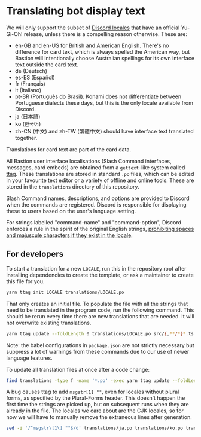 # Translating bot display text

We will only support the subset of [Discord locales](https://discord.com/developers/docs/reference#locales)
that have an official Yu-Gi-Oh! release, unless there is a compelling reason otherwise. These are:

- en-GB and en-US for British and American English. There's no difference for card text, which is
  always spelled the American way, but Bastion will intentionally choose Australian spellings for its
  own interface text outside the card text.
- de (Deutsch)
- es-ES (Español)
- fr (Français)
- it (Italiano)
- pt-BR (Português do Brasil). Konami does not differentiate between Portuguese dialects these days,
  but this is the only locale available from Discord.
- ja (日本語)
- ko (한국어)
- zh-CN (中文) and zh-TW (繁體中文) should have interface text translated together.

Translations for card text are part of the card data.

All Bastion user interface localisations (Slash Command interfaces, messages, card embeds) are
obtained from a `gettext`-like system called [ttag](https://ttag.js.org/). These translations are
stored in standard `.po` files, which can be edited in your favourite text editor or a variety of
offline and online tools. These are stored in the `translations` directory of this repository.

Slash Command names, descriptions, and options are provided to Discord when the commands are
registered. Discord is responsible for displaying these to users based on the
user's language setting.

For strings labelled "command-name" and "command-option", Discord enforces a rule in the spirit of
the original English strings, [prohibiting spaces and majuscule characters if they exist in the locale](https://discord.com/developers/docs/interactions/application-commands#application-command-object-application-command-naming).

## For developers

To start a translation for a new `LOCALE`, run this in the repository root after installing
dependencies to create the template, or ask a maintainer to create this file for you.

```bash
yarn ttag init LOCALE translations/LOCALE.po
```

That only creates an initial file. To populate the file with all the strings that need to be
translated in the program code, run the following command. This should be rerun every time there
are new translations that are needed. It will not overwrite existing translations.

```bash
yarn ttag update --foldLength 0 translations/LOCALE.po src/{,**/*}*.ts
```

Note: the babel configurations in `package.json` are not strictly necessary but suppress a lot of
warnings from these commands due to our use of newer language features.

To update all translation files at once after a code change:

```bash
find translations -type f -name '*.po' -exec yarn ttag update --foldLength 0 {} src/{,**/*}*.ts \;
```

A bug causes ttag to add `msgstr[1] ""`, even for locales without plural forms, as specified by
the Plural-Forms header. This doesn't happen the first time the strings are picked up, but on
subsequent runs when they are already in the file. The locales we care about are the CJK locales,
so for now we will have to manually remove the extraneous lines after generation.

```bash
sed -i '/^msgstr\[1\] ""$/d' translations/ja.po translations/ko.po translations/zh-CN.po translations/zh-TW.po
```
